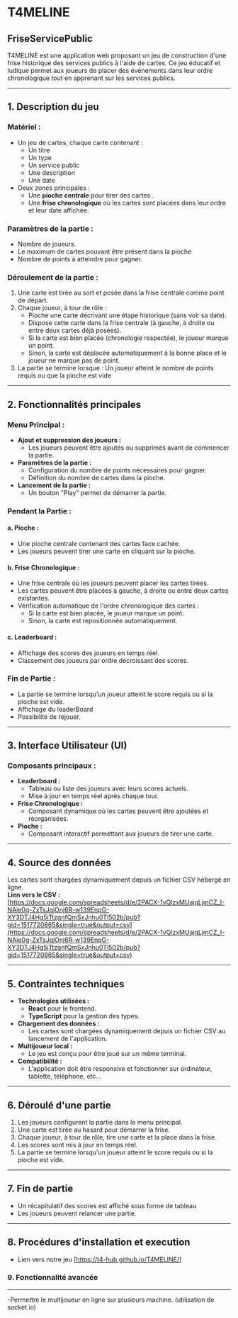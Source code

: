 # T4MELINE

## **FriseServicePublic**

T4MELINE est une application web proposant un jeu de construction d'une frise historique des services publics à l'aide de cartes. Ce jeu éducatif et ludique permet aux joueurs de placer des événements dans leur ordre chronologique tout en apprenant sur les services publics.

---

## **1. Description du jeu**

### **Matériel :**
- Un jeu de cartes, chaque carte contenant :
  - Un titre
  - Un type
  - Un service public
  - Une description
  - Une date
- Deux zones principales :
  - Une **pioche centrale** pour tirer des cartes .
  - Une **frise chronologique** où les cartes sont placées dans leur ordre et leur date affichée.

### **Paramètres de la partie :**
- Nombre de joueurs.
- Le maximum de cartes pouvant être présent dans la pioche
- Nombre de points à atteindre pour gagner.

### **Déroulement de la partie :**
1. Une carte est tirée au sort et posée dans la frise centrale comme point de départ.
2. Chaque joueur, à tour de rôle :
   - Pioche une carte décrivant une étape historique (sans voir sa date).
   - Dispose cette carte dans la frise centrale (à gauche, à droite ou entre deux cartes déjà posées).
   - Si la carte est bien placée (chronologie respectée), le joueur marque un point.
   - Sinon, la carte est déplacée automatiquement à la bonne place et le joueur ne marque pas de point.
3. La partie se termine lorsque :
   Un joueur atteint le nombre de points requis ou que la pioche est vide

---

## **2. Fonctionnalités principales**

### **Menu Principal :**
- **Ajout et suppression des joueurs :**
  - Les joueurs peuvent être ajoutés ou supprimés avant de commencer la partie.
- **Paramètres de la partie :**
  - Configuration du nombre de points nécessaires pour gagner.
  - Définition du nombre de cartes dans la pioche.
- **Lancement de la partie :**
  - Un bouton "Play" permet de démarrer la partie.

### **Pendant la Partie :**

#### **a. Pioche :**
- Une pioche centrale contenant des cartes face cachée.
- Les joueurs peuvent tirer une carte en cliquant sur la pioche.

#### **b. Frise Chronologique :**
- Une frise centrale où les joueurs peuvent placer les cartes tirées.
- Les cartes peuvent être placées à gauche, à droite ou entre deux cartes existantes.
- Vérification automatique de l'ordre chronologique des cartes :
  - Si la carte est bien placée, le joueur marque un point.
  - Sinon, la carte est repositionnée automatiquement.

#### **c. Leaderboard :**
- Affichage des scores des joueurs en temps réel.
- Classement des joueurs par ordre décroissant des scores.

### **Fin de Partie :**
- La partie se termine lorsqu'un joueur atteint le score requis ou si la pioche est vide.
- Affichage du leaderBoard
- Possibilité de rejouer.

---

## **3. Interface Utilisateur (UI)**

### **Composants principaux :**
- **Leaderboard :**
  - Tableau ou liste des joueurs avec leurs scores actuels.
  - Mise à jour en temps réel après chaque tour.
- **Frise Chronologique :**
  - Composant dynamique où les cartes peuvent être ajoutées et réorganisées.
- **Pioche :**
  - Composant interactif permettant aux joueurs de tirer une carte.

---

## **4. Source des données**

Les cartes sont chargées dynamiquement depuis un fichier CSV hébergé en ligne.  
**Lien vers le CSV :**  
[https://docs.google.com/spreadsheets/d/e/2PACX-1vQlzxMUajqLjmCZ_I-NAie0g-ZxTsJqjOnj6R-w139EnpG-XY3DTJ4Hg5iTtzgnfQmSxJnhu0Tl502b/pub?gid=1517720865&single=true&output=csv](https://docs.google.com/spreadsheets/d/e/2PACX-1vQlzxMUajqLjmCZ_I-NAie0g-ZxTsJqjOnj6R-w139EnpG-XY3DTJ4Hg5iTtzgnfQmSxJnhu0Tl502b/pub?gid=1517720865&single=true&output=csv)

---

## **5. Contraintes techniques**

- **Technologies utilisées :**
  - **React** pour le frontend.
  - **TypeScript** pour la gestion des types.
- **Chargement des données :**
  - Les cartes sont chargées dynamiquement depuis un fichier CSV au lancement de l'application.
- **Multijoueur local :**
  - Le jeu est conçu pour être joué sur un même terminal.
- **Compatibilité :**
  - L'application doit être responsive et fonctionner sur ordinateur, tablette, téléphone, etc...

---

## **6. Déroulé d'une partie**

1. Les joueurs configurent la partie dans le menu principal.
2. Une carte est tirée au hasard pour démarrer la frise.
3. Chaque joueur, à tour de rôle, tire une carte et la place dans la frise.
4. Les scores sont mis à jour en temps réel.
5. La partie se termine lorsqu'un joueur atteint le score requis ou si la pioche est vide.

---

## **7. Fin de partie**

- Un récapitulatif des scores est affiché sous forme de tableau
- Les joueurs peuvent relancer une partie.

---

## **8. Procédures d'installation et execution**

- Lien vers notre jeu [https://t4-hub.github.io/T4MELINE/]

### **9. Fonctionnalité avancée**

---

-Permettre le multijoueur en ligne sur plusieurs machine. (utilisation de socket.io)


